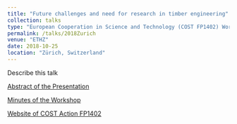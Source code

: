 ```yaml
---
title: "Future challenges and need for research in timber engineering"
collection: talks
type: "European Cooperation in Science and Technology (COST FP1402) Workshop"
permalink: /talks/2018Zurich
venue: "ETHZ"
date: 2018-10-25
location: "Zürich, Switzerland"
---
```


Describe this talk

[Abstract of the Presentation](http://gamerro.github.io/files/COSTZurich.pdf)

[Minutes of the Workshop](http://gamerro.github.io/files/COSTZurichMinute.pdf)

[Website of COST Action FP1402](http://www.costfp1402.tum.de/home/)
